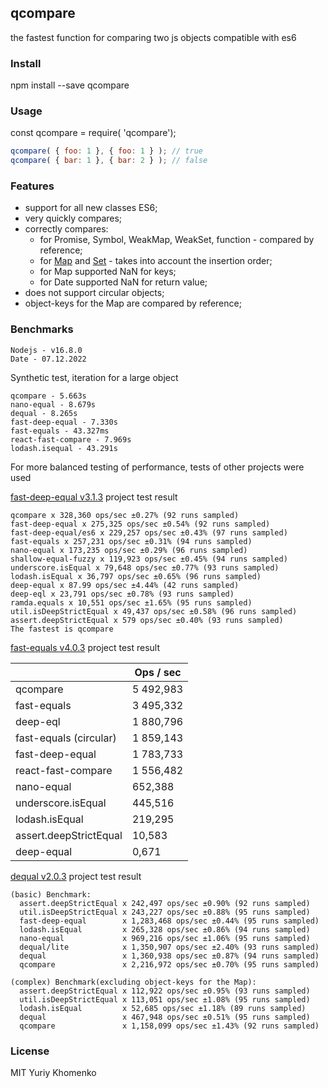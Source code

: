 ## qcompare
the fastest function for comparing two js objects compatible with es6

### Install

npm install --save qcompare


### Usage

const qcompare = require( 'qcompare');

```javascript
qcompare( { foo: 1 }, { foo: 1 } ); // true
qcompare( { bar: 1 }, { bar: 2 } ); // false
```

### Features

- support for all new classes ES6;
- very quickly compares;
- correctly compares:
  - for Promise, Symbol, WeakMap, WeakSet, function - compared by reference;
  - for [Map](https://developer.mozilla.org/en-US/docs/Web/JavaScript/Reference/Global_Objects/Map#Description) and [Set](https://developer.mozilla.org/en-US/docs/Web/JavaScript/Reference/Global_Objects/Set#Description) - takes into account the insertion order;
  - for Map supported NaN for keys;
  - for Date supported NaN for return value;
- does not support circular objects;
- object-keys for the Map are compared by reference;

### Benchmarks
```
Nodejs - v16.8.0
Date - 07.12.2022
```

Synthetic test, iteration for a large object

```
qcompare - 5.663s
nano-equal - 8.679s
dequal - 8.265s
fast-deep-equal - 7.330s
fast-equals - 43.327ms
react-fast-compare - 7.969s
lodash.isequal - 43.291s
```

For more balanced testing of performance, tests of other projects were used

[fast-deep-equal v3.1.3](https://github.com/epoberezkin/fast-deep-equal) project test result

```
qcompare x 328,360 ops/sec ±0.27% (92 runs sampled)
fast-deep-equal x 275,325 ops/sec ±0.54% (92 runs sampled)
fast-deep-equal/es6 x 229,257 ops/sec ±0.43% (97 runs sampled)
fast-equals x 257,231 ops/sec ±0.31% (94 runs sampled)
nano-equal x 173,235 ops/sec ±0.29% (96 runs sampled)
shallow-equal-fuzzy x 119,923 ops/sec ±0.45% (94 runs sampled)
underscore.isEqual x 79,648 ops/sec ±0.77% (93 runs sampled)
lodash.isEqual x 36,797 ops/sec ±0.65% (96 runs sampled)
deep-equal x 87.99 ops/sec ±4.44% (42 runs sampled)
deep-eql x 23,791 ops/sec ±0.78% (93 runs sampled)
ramda.equals x 10,551 ops/sec ±1.65% (95 runs sampled)
util.isDeepStrictEqual x 49,437 ops/sec ±0.58% (96 runs sampled)
assert.deepStrictEqual x 579 ops/sec ±0.40% (93 runs sampled)
The fastest is qcompare
```

[fast-equals v4.0.3](https://github.com/planttheidea/fast-equals) project test result

|                        | Ops / sec |
| ---------------------- | --------- |
| qcompare               | 5 492,983 |
| fast-equals            | 3 495,332 |
| deep-eql               | 1 880,796 |
| fast-equals (circular) | 1 859,143 |
| fast-deep-equal        | 1 783,733 |
| react-fast-compare     | 1 556,482 |
| nano-equal             |   652,388 |
| underscore.isEqual     |   445,516 |
| lodash.isEqual         |   219,295 |
| assert.deepStrictEqual |    10,583 |
| deep-equal             |     0,671 |

[dequal v2.0.3](https://github.com/lukeed/dequal) project test result

```
(basic) Benchmark:
  assert.deepStrictEqual x 242,497 ops/sec ±0.90% (92 runs sampled)
  util.isDeepStrictEqual x 243,227 ops/sec ±0.88% (95 runs sampled)
  fast-deep-equal        x 1,283,468 ops/sec ±0.44% (95 runs sampled)
  lodash.isEqual         x 265,328 ops/sec ±0.86% (94 runs sampled)
  nano-equal             x 969,216 ops/sec ±1.06% (95 runs sampled)
  dequal/lite            x 1,350,907 ops/sec ±2.40% (93 runs sampled)
  dequal                 x 1,360,938 ops/sec ±0.87% (94 runs sampled)
  qcompare               x 2,216,972 ops/sec ±0.70% (95 runs sampled)

(complex) Benchmark(excluding object-keys for the Map):
  assert.deepStrictEqual x 112,922 ops/sec ±0.95% (93 runs sampled)
  util.isDeepStrictEqual x 113,051 ops/sec ±1.08% (95 runs sampled)
  lodash.isEqual         x 52,685 ops/sec ±1.18% (89 runs sampled)
  dequal                 x 467,948 ops/sec ±0.51% (95 runs sampled)
  qcompare               x 1,158,099 ops/sec ±1.43% (92 runs sampled)
```

### License

MIT Yuriy Khomenko